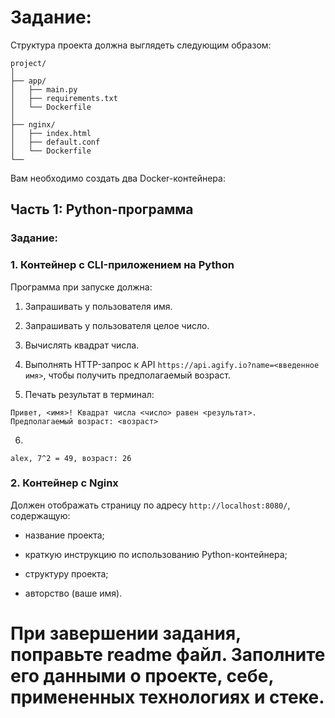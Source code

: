 # Задание:
Структура проекта должна выглядеть следующим образом:
```
project/
│
├── app/
│   ├── main.py
│   ├── requirements.txt
│   └── Dockerfile
│
├── nginx/
│   ├── index.html
│   ├── default.conf
│   └── Dockerfile
└──
```

Вам необходимо создать два Docker-контейнера:
## Часть 1: Python-программа
### Задание:

### 1. Контейнер с CLI-приложением на Python

Программа при запуске должна:

1. Запрашивать у пользователя имя.
    
2. Запрашивать у пользователя целое число.
    
3. Вычислять квадрат числа.
    
4. Выполнять HTTP-запрос к API `https://api.agify.io?name=<введенное имя>`, чтобы получить предполагаемый возраст.
    
5. Печать результат в терминал:
```
Привет, <имя>! Квадрат числа <число> равен <результат>.
Предполагаемый возраст: <возраст>
```
6. 
```
alex, 7^2 = 49, возраст: 26
```

### 2. Контейнер с Nginx

Должен отображать страницу по адресу `http://localhost:8080/`, содержащую:
- название проекта;
    
- краткую инструкцию по использованию Python-контейнера;
    
- структуру проекта;
    
- авторство (ваше имя).

# При завершении задания, поправьте readme файл. Заполните его данными о проекте, себе, примененных технологиях и стеке.
